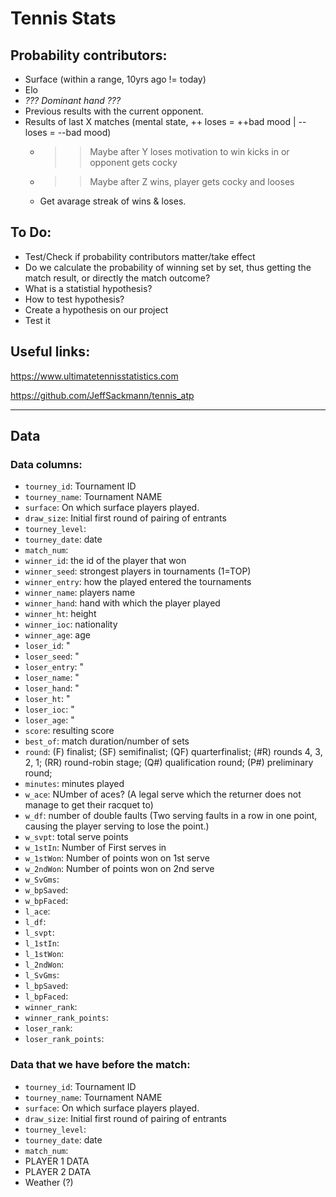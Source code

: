 # Tennis Stats

## Probability contributors:
- Surface (within a range, 10yrs ago != today)
- Elo
- *??? Dominant hand ???*
- Previous results with the current opponent.
- Results of last X matches (mental state, ++ loses = ++bad mood | -- loses = --bad mood)
  - >> Maybe after Y loses motivation to win kicks in or opponent gets cocky
  - >> Maybe after Z wins, player gets cocky and looses
  - Get avarage streak of wins & loses.


## To Do:
- Test/Check if probability contributors matter/take effect
- Do we calculate the probability of winning set by set, thus getting the match result, or directly the match outcome?
- What is a statistial hypothesis?
- How to test hypothesis?
- Create a hypothesis on our project
- Test it


## Useful links:
https://www.ultimatetennisstatistics.com

https://github.com/JeffSackmann/tennis_atp


- - -


## Data

### Data columns:
- `tourney_id`: Tournament ID 
- `tourney_name`: Tournament NAME
- `surface`: On which surface players played.
- `draw_size`: Initial first round of pairing of entrants
- `tourney_level`: 
- `tourney_date`: date
- `match_num`: 
- `winner_id`: the id of the player that won
- `winner_seed`: strongest players in tournaments (1=TOP)
- `winner_entry`: how the played entered the tournaments
- `winner_name`: players name
- `winner_hand`: hand with which the player played
- `winner_ht`: height
- `winner_ioc`: nationality
- `winner_age`: age
- `loser_id`: "
- `loser_seed`: "
- `loser_entry`: "
- `loser_name`: "
- `loser_hand`: "
- `loser_ht`: "
- `loser_ioc`: "
- `loser_age`: "
- `score`: resulting score
- `best_of`: match duration/number of sets
- `round`: 	(F) finalist; (SF) semifinalist; (QF) quarterfinalist; (#R) rounds 4, 3, 2, 1; (RR) round-robin stage; (Q#) qualification round; (P#) preliminary round; 
- `minutes`: minutes played
- `w_ace`: NUmber of aces? (A legal serve which the returner does not manage to get their racquet to)
- `w_df`: number of double faults (Two serving faults in a row in one point, causing the player serving to lose the point.)
- `w_svpt`: total serve points
- `w_1stIn`:  Number of First serves in
- `w_1stWon`: Number of points won on 1st serve
- `w_2ndWon`: Number of points won on 2nd serve
- `w_SvGms`: 
- `w_bpSaved`: 
- `w_bpFaced`: 
- `l_ace`: 
- `l_df`:
- `l_svpt`: 
- `l_1stIn`: 
- `l_1stWon`: 
- `l_2ndWon`: 
- `l_SvGms`: 
- `l_bpSaved`: 
- `l_bpFaced`: 
- `winner_rank`:
- `winner_rank_points`:
- `loser_rank`:
- `loser_rank_points`:


### Data that we have before the match:
- `tourney_id`: Tournament ID 
- `tourney_name`: Tournament NAME
- `surface`: On which surface players played.
- `draw_size`: Initial first round of pairing of entrants
- `tourney_level`: 
- `tourney_date`: date
- `match_num`: 
- PLAYER 1 DATA
- PLAYER 2 DATA
- Weather (?)

